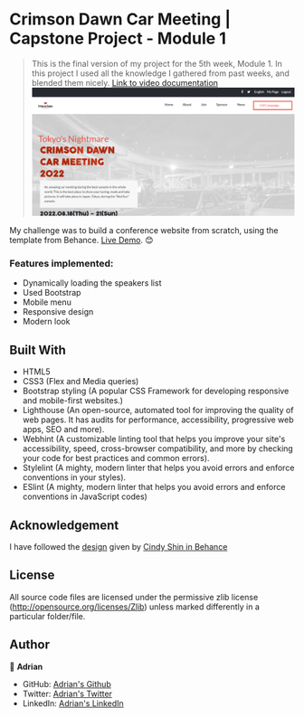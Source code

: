 # Crimson Dawn Car Meeting | Capstone Project - Module 1

> This is the final version of my project for the 5th week, Module 1. In this project I used all the knowledge I gathered from past weeks, and blended them nicely. [Link to video documentation](https://www.loom.com/share/74b53b162b4a4e6aae38acf6184d46bb) 
![screenshot](assets/images/demodesk.png)

My challenge was to build a conference website from scratch, using the template from Behance. [Live Demo](https://adriancsm.github.io/First-Capstone-Project/). 😊

### Features implemented:
* Dynamically loading the speakers list
* Used Bootstrap
* Mobile menu
* Responsive design
* Modern look

## Built With
- HTML5
- CSS3 (Flex and Media queries)
- Bootstrap styling (A popular CSS Framework for developing responsive and mobile-first websites.)
- Lighthouse (An open-source, automated tool for improving the quality of web pages. It has audits for performance, accessibility, progressive web apps, SEO and more).
- Webhint (A customizable linting tool that helps you improve your site's accessibility, speed, cross-browser compatibility, and more by checking your code for best practices and common errors).
- Stylelint (A mighty, modern linter that helps you avoid errors and enforce conventions in your styles).
- ESlint (A mighty, modern linter that helps you avoid errors and enforce conventions in JavaScript codes)

## Acknowledgement
I have followed the [design](https://www.behance.net/gallery/29845175/CC-Global-Summit-2015) given by [Cindy Shin in Behance](https://www.behance.net/adagio07)

## License
All source code files are licensed under the permissive zlib license
(http://opensource.org/licenses/Zlib) unless marked differently in a particular folder/file.

## Author

👤 **Adrian**

- GitHub: [Adrian's Github](https://github.com/AdrianCSM)
- Twitter: [Adrian's Twitter](https://twitter.com/CosminAdriannn)
- LinkedIn: [Adrian's LinkedIn](https://www.linkedin.com/in/gheorghita-cosmin-adrian-b7781122a/)